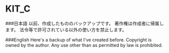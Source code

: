 # KIT_C
###日本語
以前、作成したもののバックアップです。
著作権は作成者に帰属します。
法令等で許可されている以外の使い方を禁止します。

###English
Here's a backup of what I've created before.
Copyright is owned by the author.
Any use other than as permitted by law is prohibited.
